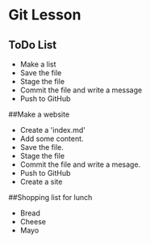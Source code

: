 # Git Lesson
## ToDo List

* Make a list
* Save the file
* Stage the file
* Commit the file and write a message
* Push to GitHub

##Make a website 
* Create a 'index.md'
* Add some content.
* Save the file.
* Stage the file
* Commit the file and write a mesage.
* Push to GitHub
* Create a site

##Shopping list for lunch
* Bread
* Cheese
* Mayo